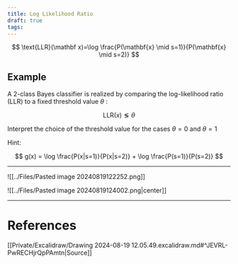 ```yaml
---
title: Log Likelihood Ratio
draft: true
tags:
---
```

 
$$
\text{LLR}(\mathbf x)=\log \frac{P(\mathbf{x} \mid s=1)}{P(\mathbf{x} \mid s=2)}
$$


## Example
A 2-class Bayes classifier is realized by comparing the log-likelihood ratio (LLR) to a fixed threshold value $\theta$ :

$$
\text{LLR}(x) \lessgtr \theta
$$

Interpret the choice of the threshold value for the cases $\theta = 0$ and $\theta = 1$  

Hint:

$$
g(x) = \log \frac{P(x|s=1)}{P(x|s=2)} + \log \frac{P(s=1)}{P(s=2)}
$$


---

![[../Files/Pasted image 20240819122252.png]]

![[../Files/Pasted image 20240819124002.png|center]]


---
# References
[[Private/Excalidraw/Drawing 2024-08-19 12.05.49.excalidraw.md#^JEVRL-PwRECHjrQpPAmtn|Source]]